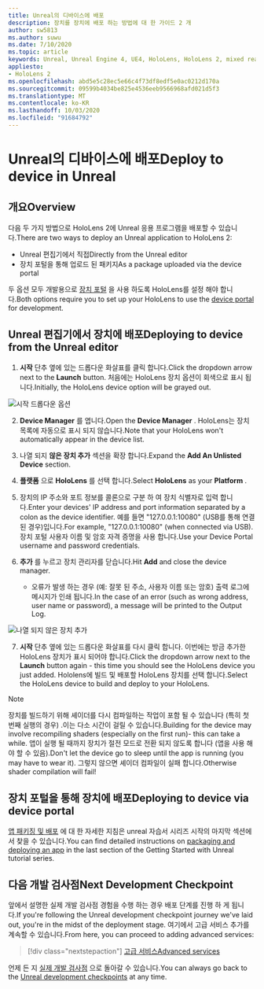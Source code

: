 ```yaml
---
title: Unreal의 디바이스에 배포
description: 장치를 장치에 배포 하는 방법에 대 한 가이드 2 개
author: sw5813
ms.author: suwu
ms.date: 7/10/2020
ms.topic: article
keywords: Unreal, Unreal Engine 4, UE4, HoloLens, HoloLens 2, mixed reality, 장치에 배포, PC, 설명서
appliesto:
- HoloLens 2
ms.openlocfilehash: abd5e5c28ec5e66c4f73df8edf5e0ac0212d170a
ms.sourcegitcommit: 09599b4034be825e4536eeb9566968afd021d5f3
ms.translationtype: MT
ms.contentlocale: ko-KR
ms.lasthandoff: 10/03/2020
ms.locfileid: "91684792"
---
```

# <a name="deploy-to-device-in-unreal"></a><span data-ttu-id="005e6-104">Unreal의 디바이스에 배포</span><span class="sxs-lookup"><span data-stu-id="005e6-104">Deploy to device in Unreal</span></span>

## <a name="overview"></a><span data-ttu-id="005e6-105">개요</span><span class="sxs-lookup"><span data-stu-id="005e6-105">Overview</span></span>
<span data-ttu-id="005e6-106">다음 두 가지 방법으로 HoloLens 2에 Unreal 응용 프로그램을 배포할 수 있습니다.</span><span class="sxs-lookup"><span data-stu-id="005e6-106">There are two ways to deploy an Unreal application to HoloLens 2:</span></span>
* <span data-ttu-id="005e6-107">Unreal 편집기에서 직접</span><span class="sxs-lookup"><span data-stu-id="005e6-107">Directly from the Unreal editor</span></span>
* <span data-ttu-id="005e6-108">장치 포털을 통해 업로드 된 패키지</span><span class="sxs-lookup"><span data-stu-id="005e6-108">As a package uploaded via the device portal</span></span>

<span data-ttu-id="005e6-109">두 옵션 모두 개발용으로 [장치 포털](../platform-capabilities-and-apis/using-the-windows-device-portal.md) 을 사용 하도록 HoloLens를 설정 해야 합니다.</span><span class="sxs-lookup"><span data-stu-id="005e6-109">Both options require you to set up your HoloLens to use the [device portal](../platform-capabilities-and-apis/using-the-windows-device-portal.md) for development.</span></span>

## <a name="deploying-to-device-from-the-unreal-editor"></a><span data-ttu-id="005e6-110">Unreal 편집기에서 장치에 배포</span><span class="sxs-lookup"><span data-stu-id="005e6-110">Deploying to device from the Unreal editor</span></span>

1. <span data-ttu-id="005e6-111">**시작** 단추 옆에 있는 드롭다운 화살표를 클릭 합니다.</span><span class="sxs-lookup"><span data-stu-id="005e6-111">Click the dropdown arrow next to the **Launch** button.</span></span> <span data-ttu-id="005e6-112">처음에는 HoloLens 장치 옵션이 회색으로 표시 됩니다.</span><span class="sxs-lookup"><span data-stu-id="005e6-112">Initially, the HoloLens device option will be grayed out.</span></span>

![시작 드롭다운 옵션](images/unreal/launch-dropdown.png)

2. <span data-ttu-id="005e6-114">**Device Manager** 를 엽니다.</span><span class="sxs-lookup"><span data-stu-id="005e6-114">Open the **Device Manager** .</span></span> <span data-ttu-id="005e6-115">HoloLens는 장치 목록에 자동으로 표시 되지 않습니다.</span><span class="sxs-lookup"><span data-stu-id="005e6-115">Note that your HoloLens won't automatically appear in the device list.</span></span>

3. <span data-ttu-id="005e6-116">나열 되지 **않은 장치 추가** 섹션을 확장 합니다.</span><span class="sxs-lookup"><span data-stu-id="005e6-116">Expand the **Add An Unlisted Device** section.</span></span>

4. <span data-ttu-id="005e6-117">**플랫폼** 으로 **HoloLens** 를 선택 합니다.</span><span class="sxs-lookup"><span data-stu-id="005e6-117">Select **HoloLens** as your **Platform** .</span></span>

5. <span data-ttu-id="005e6-118">장치의 IP 주소와 포트 정보를 콜론으로 구분 하 여 장치 식별자로 입력 합니다.</span><span class="sxs-lookup"><span data-stu-id="005e6-118">Enter your devices' IP address and port information separated by a colon as the device identifier.</span></span> <span data-ttu-id="005e6-119">예를 들면 "127.0.0.1:10080" (USB를 통해 연결 된 경우)입니다.</span><span class="sxs-lookup"><span data-stu-id="005e6-119">For example, "127.0.0.1:10080" (when connected via USB).</span></span> <span data-ttu-id="005e6-120">장치 포털 사용자 이름 및 암호 자격 증명을 사용 합니다.</span><span class="sxs-lookup"><span data-stu-id="005e6-120">Use your Device Portal username and password credentials.</span></span>

6. <span data-ttu-id="005e6-121">**추가** 를 누르고 장치 관리자를 닫습니다.</span><span class="sxs-lookup"><span data-stu-id="005e6-121">Hit **Add** and close the device manager.</span></span>
    * <span data-ttu-id="005e6-122">오류가 발생 하는 경우 (예: 잘못 된 주소, 사용자 이름 또는 암호) 출력 로그에 메시지가 인쇄 됩니다.</span><span class="sxs-lookup"><span data-stu-id="005e6-122">In the case of an error (such as wrong address, user name or password), a message will be printed to the Output Log.</span></span>

![나열 되지 않은 장치 추가](images/unreal/add-unlisted-device.png)

7. <span data-ttu-id="005e6-124">**시작** 단추 옆에 있는 드롭다운 화살표를 다시 클릭 합니다. 이번에는 방금 추가한 HoloLens 장치가 표시 되어야 합니다.</span><span class="sxs-lookup"><span data-stu-id="005e6-124">Click the dropdown arrow next to the **Launch** button again - this time you should see the HoloLens device you just added.</span></span> <span data-ttu-id="005e6-125">Hololens에 빌드 및 배포할 HoloLens 장치를 선택 합니다.</span><span class="sxs-lookup"><span data-stu-id="005e6-125">Select the HoloLens device to build and deploy to your HoloLens.</span></span>

>[!NOTE]
><span data-ttu-id="005e6-126">장치를 빌드하기 위해 셰이더를 다시 컴파일하는 작업이 포함 될 수 있습니다 (특히 첫 번째 실행의 경우) .이는 다소 시간이 걸릴 수 있습니다.</span><span class="sxs-lookup"><span data-stu-id="005e6-126">Building for the device may involve recompiling shaders (especially on the first run)- this can take a while.</span></span> <span data-ttu-id="005e6-127">앱이 실행 될 때까지 장치가 절전 모드로 전환 되지 않도록 합니다 (앱을 사용 해야 할 수 있음).</span><span class="sxs-lookup"><span data-stu-id="005e6-127">Don't let the device go to sleep until the app is running (you may have to wear it).</span></span> <span data-ttu-id="005e6-128">그렇지 않으면 셰이더 컴파일이 실패 합니다.</span><span class="sxs-lookup"><span data-stu-id="005e6-128">Otherwise shader compilation will fail!</span></span>

## <a name="deploying-to-device-via-device-portal"></a><span data-ttu-id="005e6-129">장치 포털을 통해 장치에 배포</span><span class="sxs-lookup"><span data-stu-id="005e6-129">Deploying to device via device portal</span></span>

<span data-ttu-id="005e6-130">[앱 패키징 및 배포](tutorials/unreal-uxt-ch6.md#packaging-and-deploying-the-app-via-device-portal) 에 대 한 자세한 지침은 unreal 자습서 시리즈 시작의 마지막 섹션에서 찾을 수 있습니다.</span><span class="sxs-lookup"><span data-stu-id="005e6-130">You can find detailed instructions on [packaging and deploying an app](tutorials/unreal-uxt-ch6.md#packaging-and-deploying-the-app-via-device-portal) in the last section of the Getting Started with Unreal tutorial series.</span></span>

## <a name="next-development-checkpoint"></a><span data-ttu-id="005e6-131">다음 개발 검사점</span><span class="sxs-lookup"><span data-stu-id="005e6-131">Next Development Checkpoint</span></span>

<span data-ttu-id="005e6-132">앞에서 설명한 실제 개발 검사점 경험을 수행 하는 경우 배포 단계를 진행 하 게 됩니다.</span><span class="sxs-lookup"><span data-stu-id="005e6-132">If you're following the Unreal development checkpoint journey we've laid out, you're in the midst of the deployment stage.</span></span> <span data-ttu-id="005e6-133">여기에서 고급 서비스 추가를 계속할 수 있습니다.</span><span class="sxs-lookup"><span data-stu-id="005e6-133">From here, you can proceed to adding advanced services:</span></span>

> [!div class="nextstepaction"]
> [<span data-ttu-id="005e6-134">고급 서비스</span><span class="sxs-lookup"><span data-stu-id="005e6-134">Advanced services</span></span>](unreal-development-overview.md#5-adding-services)

<span data-ttu-id="005e6-135">언제 든 지 [실제 개발 검사점](unreal-development-overview.md#4-deploying-to-a-device) 으로 돌아갈 수 있습니다.</span><span class="sxs-lookup"><span data-stu-id="005e6-135">You can always go back to the [Unreal development checkpoints](unreal-development-overview.md#4-deploying-to-a-device) at any time.</span></span>
